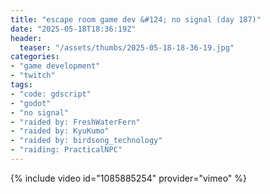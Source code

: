 ```yaml
---
title: "escape room game dev &#124; no signal (day 187)"
date: "2025-05-18T18:36:19Z"
header:
  teaser: "/assets/thumbs/2025-05-18-18-36-19.jpg"
categories:
- "game development"
- "twitch"
tags:
- "code: gdscript"
- "godot"
- "no signal"
- "raided by: FreshWaterFern"
- "raided by: KyuKumo"
- "raided by: birdsong_technology"
- "raiding: PracticalNPC"
---
```

{% include video id="1085885254" provider="vimeo" %}
